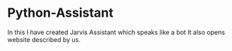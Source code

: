 # Python-Assistant 

In this I have created Jarvis Assistant which speaks like a bot
It also opens website described by us.
